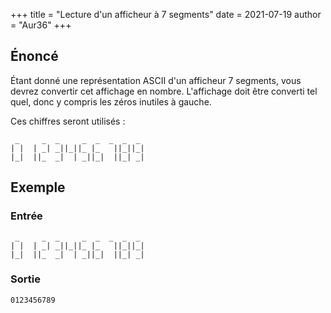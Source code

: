 +++
title = "Lecture d'un afficheur à 7 segments"
date = 2021-07-19
author = "Aur36"
+++

## Énoncé

Étant donné une représentation ASCII d'un afficheur 7 segments, vous devrez
convertir cet affichage en nombre. L'affichage doit être converti tel quel, donc
y compris les zéros inutiles à gauche.

Ces chiffres seront utilisés :

```
 _     _  _     _  _  _  _  _
| |  | _| _||_||_ |_   ||_||_|
|_|  ||_  _|  | _||_|  ||_| _|
```


## Exemple

### Entrée

```
 _     _  _     _  _  _  _  _
| |  | _| _||_||_ |_   ||_||_|
|_|  ||_  _|  | _||_|  ||_| _|
```

### Sortie

```
0123456789
```
